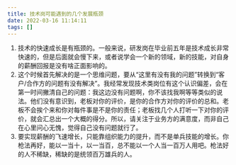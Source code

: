 ```yaml
---
title: 技术岗可能遇到的几个发展瓶颈
date: 2022-03-16 11:14:11
tags: []
---
```


1. 技术的快速成长是有瓶颈的。一般来说，研发岗在毕业前五年是技术成长非常快速的，但是后面就会慢下来，或者说学会一个新的领域，新的技能，对自身的薪酬回报是没有啥正面影响的。
2. 这个时候首先解决的是一个思维问题，要从“这里有没有我的问题”转换到“客户/合作方的问题有没有解决”。我经常发现技术类岗位有这个认识偏差，会在第一时间撇清自己的问题：我这边没有问题啊，你不该找我啊等等类似的说法。他们没有意识到，老板对你的评价，是你的合作方对你的评价的总和。老板不会挨个来和你对每件事是不是你的责任；老板找几个人打听一下对你的评价，就会汇总出一个大概的得分。所以，请关注于业务方的满意度，而非自己在心里问心无愧，觉得自己没有问题就行了。
3. 要实现薪酬的飞速增长，只能靠组织能力的提升，而不是单兵技能的增长。你枪法再好，能以一当十，以一当百，总不能以一个人当一百万人用吧。枪法好的人不稀缺，稀缺的是统领百万雄兵的人。
